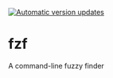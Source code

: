 [![Automatic version updates](https://github.com/ZOSOpenTools/fzfport/actions/workflows/bump.yml/badge.svg)](https://github.com/ZOSOpenTools/fzfport/actions/workflows/bump.yml)

# fzf

A command-line fuzzy finder
